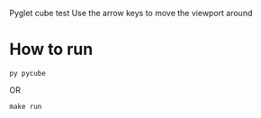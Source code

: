 Pyglet cube test
Use the arrow keys to move the viewport around
# How to run

`py pycube`

OR

`make run`
